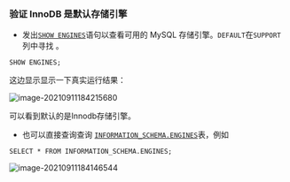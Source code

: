 ### 验证 InnoDB 是默认存储引擎

- 发出[`SHOW ENGINES`](https://dev.mysql.com/doc/refman/5.7/en/show-engines.html)语句以查看可用的 MySQL 存储引擎。`DEFAULT`在`SUPPORT` 列中寻找 。

```
SHOW ENGINES;
```

这边显示显示一下真实运行结果：

![image-20210911184215680](C:\Users\Administrator\AppData\Roaming\Typora\typora-user-images\image-20210911184215680.png)

可以看到默认的是Innodb存储引擎。

- 也可以直接查询查询 [`INFORMATION_SCHEMA.ENGINES`](https://dev.mysql.com/doc/refman/5.7/en/information-schema-engines-table.html)表，例如

```
SELECT * FROM INFORMATION_SCHEMA.ENGINES;
```

![image-20210911184146544](C:\Users\Administrator\AppData\Roaming\Typora\typora-user-images\image-20210911184146544.png)